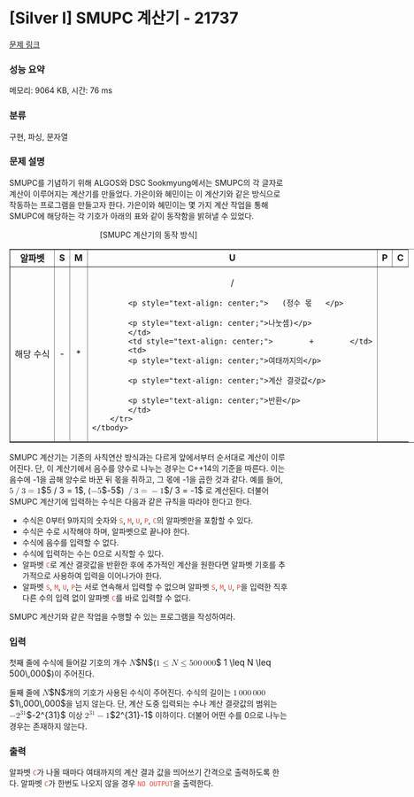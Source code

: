 # [Silver I] SMUPC 계산기 - 21737 

[문제 링크](https://www.acmicpc.net/problem/21737) 

### 성능 요약

메모리: 9064 KB, 시간: 76 ms

### 분류

구현, 파싱, 문자열

### 문제 설명

<p>SMUPC를 기념하기 위해 ALGOS와 DSC Sookmyung에서는 SMUPC의 각 글자로 계산이 이루어지는 계산기를 만들었다. 가은이와 혜민이는 이 계산기와 같은 방식으로 작동하는 프로그램을 만들고자 한다. 가은이와 혜민이는 몇 가지 계산 작업을 통해 SMUPC에 해당하는 각 기호가 아래의 표와 같이 동작함을 밝혀낼 수 있었다.</p>

<p style="text-align: center;">[SMUPC 계산기의 동작 방식]</p>

<table align="center" border="1" cellpadding="1" cellspacing="1" class="table table-bordered" style="width: 800px;">
	<tbody>
		<tr>
			<td style="text-align: center;"><strong>알파벳</strong></td>
			<td style="text-align: center;"><strong> S </strong></td>
			<td style="text-align: center;"><strong> M </strong></td>
			<td style="text-align: center;"><strong> U </strong></td>
			<td style="text-align: center;"><strong> P </strong></td>
			<td style="text-align: center;"><strong> C </strong></td>
		</tr>
		<tr>
			<td style="text-align: center;">  해당 수식  </td>
			<td style="text-align: center;">        -        </td>
			<td style="text-align: center;">        *        </td>
			<td>
			<p style="text-align: center;">/</p>

			<p style="text-align: center;">   (정수 몫   </p>

			<p style="text-align: center;">나눗셈)</p>
			</td>
			<td style="text-align: center;">        +        </td>
			<td>
			<p style="text-align: center;">여태까지의</p>

			<p style="text-align: center;">계산 결괏값</p>

			<p style="text-align: center;">반환</p>
			</td>
		</tr>
	</tbody>
</table>

<p>SMUPC 계산기는 기존의 사칙연산 방식과는 다르게 앞에서부터 순서대로 계산이 이루어진다. 단, 이 계산기에서 음수를 양수로 나누는 경우는 C++14의 기준을 따른다. 이는 음수에 -1을 곱해 양수로 바꾼 뒤 몫을 취하고, 그 몫에 -1을 곱한 것과 같다. 예를 들어, <mjx-container class="MathJax" jax="CHTML" style="font-size: 109%; position: relative;"><mjx-math class="MJX-TEX" aria-hidden="true"><mjx-mn class="mjx-n"><mjx-c class="mjx-c35"></mjx-c></mjx-mn><mjx-texatom texclass="ORD"><mjx-mo class="mjx-n"><mjx-c class="mjx-c2F"></mjx-c></mjx-mo></mjx-texatom><mjx-mn class="mjx-n"><mjx-c class="mjx-c33"></mjx-c></mjx-mn><mjx-mo class="mjx-n" space="4"><mjx-c class="mjx-c3D"></mjx-c></mjx-mo><mjx-mn class="mjx-n" space="4"><mjx-c class="mjx-c31"></mjx-c></mjx-mn></mjx-math><mjx-assistive-mml unselectable="on" display="inline"><math xmlns="http://www.w3.org/1998/Math/MathML"><mn>5</mn><mrow data-mjx-texclass="ORD"><mo>/</mo></mrow><mn>3</mn><mo>=</mo><mn>1</mn></math></mjx-assistive-mml><span aria-hidden="true" class="no-mathjax mjx-copytext">$5 / 3 = 1$</span></mjx-container>, (<mjx-container class="MathJax" jax="CHTML" style="font-size: 109%; position: relative;"><mjx-math class="MJX-TEX" aria-hidden="true"><mjx-mo class="mjx-n"><mjx-c class="mjx-c2212"></mjx-c></mjx-mo><mjx-mn class="mjx-n"><mjx-c class="mjx-c35"></mjx-c></mjx-mn></mjx-math><mjx-assistive-mml unselectable="on" display="inline"><math xmlns="http://www.w3.org/1998/Math/MathML"><mo>−</mo><mn>5</mn></math></mjx-assistive-mml><span aria-hidden="true" class="no-mathjax mjx-copytext">$-5$</span></mjx-container>) <mjx-container class="MathJax" jax="CHTML" style="font-size: 109%; position: relative;"><mjx-math class="MJX-TEX" aria-hidden="true"><mjx-texatom texclass="ORD"><mjx-mo class="mjx-n"><mjx-c class="mjx-c2F"></mjx-c></mjx-mo></mjx-texatom><mjx-mn class="mjx-n"><mjx-c class="mjx-c33"></mjx-c></mjx-mn><mjx-mo class="mjx-n" space="4"><mjx-c class="mjx-c3D"></mjx-c></mjx-mo><mjx-mo class="mjx-n" space="4"><mjx-c class="mjx-c2212"></mjx-c></mjx-mo><mjx-mn class="mjx-n"><mjx-c class="mjx-c31"></mjx-c></mjx-mn></mjx-math><mjx-assistive-mml unselectable="on" display="inline"><math xmlns="http://www.w3.org/1998/Math/MathML"><mrow data-mjx-texclass="ORD"><mo>/</mo></mrow><mn>3</mn><mo>=</mo><mo>−</mo><mn>1</mn></math></mjx-assistive-mml><span aria-hidden="true" class="no-mathjax mjx-copytext">$/ 3 = -1$</span></mjx-container> 로 계산된다. 더불어 SMUPC 계산기에 입력하는 수식은 다음과 같은 규칙을 따라야 한다고 한다.</p>

<ul>
	<li>수식은 0부터 9까지의 숫자와 <span style="color:#e74c3c;"><code>S</code></span>, <code><span style="color:#e74c3c;">M</span></code>, <code><span style="color:#e74c3c;">U</span></code>, <code><span style="color:#e74c3c;">P</span></code>, <code><span style="color:#e74c3c;">C</span></code>의 알파벳만을 포함할 수 있다.</li>
	<li>수식은 수로 시작해야 하며, 알파벳으로 끝나야 한다.</li>
	<li>수식에 음수를 입력할 수 없다.</li>
	<li>수식에 입력하는 수는 0으로 시작할 수 있다.</li>
	<li>알파벳 <span style="color:#e74c3c;"><code>C</code></span>로 계산 결괏값을 반환한 후에 추가적인 계산을 원한다면 알파벳 기호를 추가적으로 사용하여 입력을 이어나가야 한다.</li>
	<li>알파벳 <code><span style="color:#e74c3c;">S</span></code>, <code><span style="color:#e74c3c;">M</span></code>, <code><span style="color:#e74c3c;">U</span></code>, <code><span style="color:#e74c3c;">P</span></code>는 서로 연속해서 입력할 수 없으며 알파벳 <code><span style="color:#e74c3c;">S</span></code>, <code><span style="color:#e74c3c;">M</span></code>, <code><span style="color:#e74c3c;">U</span></code>, <code><span style="color:#e74c3c;">P</span></code>을 입력한 직후 다른 수의 입력 없이 알파벳 <span style="color:#e74c3c;"><code>C</code></span>를 바로 입력할 수 없다.</li>
</ul>

<p>SMUPC 계산기와 같은 작업을 수행할 수 있는 프로그램을 작성하여라.</p>

### 입력 

 <p>첫째 줄에 수식에 들어갈 기호의 개수 <mjx-container class="MathJax" jax="CHTML" style="font-size: 109%; position: relative;"><mjx-math class="MJX-TEX" aria-hidden="true"><mjx-mi class="mjx-i"><mjx-c class="mjx-c1D441 TEX-I"></mjx-c></mjx-mi></mjx-math><mjx-assistive-mml unselectable="on" display="inline"><math xmlns="http://www.w3.org/1998/Math/MathML"><mi>N</mi></math></mjx-assistive-mml><span aria-hidden="true" class="no-mathjax mjx-copytext">$N$</span></mjx-container>(<mjx-container class="MathJax" jax="CHTML" style="font-size: 109%; position: relative;"><mjx-math class="MJX-TEX" aria-hidden="true"><mjx-mn class="mjx-n"><mjx-c class="mjx-c31"></mjx-c></mjx-mn><mjx-mo class="mjx-n" space="4"><mjx-c class="mjx-c2264"></mjx-c></mjx-mo><mjx-mi class="mjx-i" space="4"><mjx-c class="mjx-c1D441 TEX-I"></mjx-c></mjx-mi><mjx-mo class="mjx-n" space="4"><mjx-c class="mjx-c2264"></mjx-c></mjx-mo><mjx-mn class="mjx-n" space="4"><mjx-c class="mjx-c35"></mjx-c><mjx-c class="mjx-c30"></mjx-c><mjx-c class="mjx-c30"></mjx-c></mjx-mn><mjx-mstyle><mjx-mspace style="width: 0.167em;"></mjx-mspace></mjx-mstyle><mjx-mn class="mjx-n"><mjx-c class="mjx-c30"></mjx-c><mjx-c class="mjx-c30"></mjx-c><mjx-c class="mjx-c30"></mjx-c></mjx-mn></mjx-math><mjx-assistive-mml unselectable="on" display="inline"><math xmlns="http://www.w3.org/1998/Math/MathML"><mn>1</mn><mo>≤</mo><mi>N</mi><mo>≤</mo><mn>500</mn><mstyle scriptlevel="0"><mspace width="0.167em"></mspace></mstyle><mn>000</mn></math></mjx-assistive-mml><span aria-hidden="true" class="no-mathjax mjx-copytext">$ 1 \leq N \leq 500\,000$</span></mjx-container>)이 주어진다.</p>

<p>둘째 줄에 <mjx-container class="MathJax" jax="CHTML" style="font-size: 109%; position: relative;"><mjx-math class="MJX-TEX" aria-hidden="true"><mjx-mi class="mjx-i"><mjx-c class="mjx-c1D441 TEX-I"></mjx-c></mjx-mi></mjx-math><mjx-assistive-mml unselectable="on" display="inline"><math xmlns="http://www.w3.org/1998/Math/MathML"><mi>N</mi></math></mjx-assistive-mml><span aria-hidden="true" class="no-mathjax mjx-copytext">$N$</span></mjx-container>개의 기호가 사용된 수식이 주어진다. 수식의 길이는 <mjx-container class="MathJax" jax="CHTML" style="font-size: 109%; position: relative;"><mjx-math class="MJX-TEX" aria-hidden="true"><mjx-mn class="mjx-n"><mjx-c class="mjx-c31"></mjx-c></mjx-mn><mjx-mstyle><mjx-mspace style="width: 0.167em;"></mjx-mspace></mjx-mstyle><mjx-mn class="mjx-n"><mjx-c class="mjx-c30"></mjx-c><mjx-c class="mjx-c30"></mjx-c><mjx-c class="mjx-c30"></mjx-c></mjx-mn><mjx-mstyle><mjx-mspace style="width: 0.167em;"></mjx-mspace></mjx-mstyle><mjx-mn class="mjx-n"><mjx-c class="mjx-c30"></mjx-c><mjx-c class="mjx-c30"></mjx-c><mjx-c class="mjx-c30"></mjx-c></mjx-mn></mjx-math><mjx-assistive-mml unselectable="on" display="inline"><math xmlns="http://www.w3.org/1998/Math/MathML"><mn>1</mn><mstyle scriptlevel="0"><mspace width="0.167em"></mspace></mstyle><mn>000</mn><mstyle scriptlevel="0"><mspace width="0.167em"></mspace></mstyle><mn>000</mn></math></mjx-assistive-mml><span aria-hidden="true" class="no-mathjax mjx-copytext">$1\,000\,000$</span></mjx-container>을 넘지 않는다. 단, 계산 도중 입력되는 수나 계산 결괏값의 범위는 <mjx-container class="MathJax" jax="CHTML" style="font-size: 109%; position: relative;"><mjx-math class="MJX-TEX" aria-hidden="true"><mjx-mo class="mjx-n"><mjx-c class="mjx-c2212"></mjx-c></mjx-mo><mjx-msup><mjx-mn class="mjx-n"><mjx-c class="mjx-c32"></mjx-c></mjx-mn><mjx-script style="vertical-align: 0.363em;"><mjx-texatom size="s" texclass="ORD"><mjx-mn class="mjx-n"><mjx-c class="mjx-c33"></mjx-c><mjx-c class="mjx-c31"></mjx-c></mjx-mn></mjx-texatom></mjx-script></mjx-msup></mjx-math><mjx-assistive-mml unselectable="on" display="inline"><math xmlns="http://www.w3.org/1998/Math/MathML"><mo>−</mo><msup><mn>2</mn><mrow data-mjx-texclass="ORD"><mn>31</mn></mrow></msup></math></mjx-assistive-mml><span aria-hidden="true" class="no-mathjax mjx-copytext">$-2^{31}$</span> </mjx-container><sup> </sup>이상 <mjx-container class="MathJax" jax="CHTML" style="font-size: 109%; position: relative;"><mjx-math class="MJX-TEX" aria-hidden="true"><mjx-msup><mjx-mn class="mjx-n"><mjx-c class="mjx-c32"></mjx-c></mjx-mn><mjx-script style="vertical-align: 0.363em;"><mjx-texatom size="s" texclass="ORD"><mjx-mn class="mjx-n"><mjx-c class="mjx-c33"></mjx-c><mjx-c class="mjx-c31"></mjx-c></mjx-mn></mjx-texatom></mjx-script></mjx-msup><mjx-mo class="mjx-n" space="3"><mjx-c class="mjx-c2212"></mjx-c></mjx-mo><mjx-mn class="mjx-n" space="3"><mjx-c class="mjx-c31"></mjx-c></mjx-mn></mjx-math><mjx-assistive-mml unselectable="on" display="inline"><math xmlns="http://www.w3.org/1998/Math/MathML"><msup><mn>2</mn><mrow data-mjx-texclass="ORD"><mn>31</mn></mrow></msup><mo>−</mo><mn>1</mn></math></mjx-assistive-mml><span aria-hidden="true" class="no-mathjax mjx-copytext">$2^{31}-1$</span></mjx-container> 이하이다. 더불어 어떤 수를 0으로 나누는 경우는 존재하지 않는다.</p>

### 출력 

 <p>알파벳 <span style="color:#e74c3c;"><code>C</code></span>가 나올 때마다 여태까지의 계산 결과 값을 띄어쓰기 간격으로 출력하도록 한다. 알파벳 <span style="color:#e74c3c;"><code>C</code></span>가 한번도 나오지 않을 경우 <span style="color:#e74c3c;"><code>NO OUTPUT</code></span>을 출력한다.</p>


